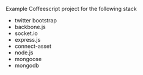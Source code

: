 
Example Coffeescript project for the following stack

+ twitter bootstrap
+ backbone.js
+ socket.io
+ express.js
+ connect-asset
+ node.js
+ mongoose
+ mongodb
